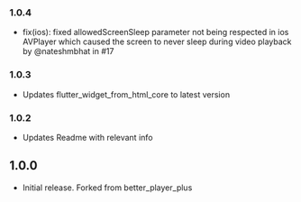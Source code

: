
### 1.0.4
* fix(ios): fixed allowedScreenSleep parameter not being respected in ios AVPlayer which caused the screen to never sleep during video playback by @nateshmbhat in #17

### 1.0.3
* Updates flutter_widget_from_html_core to latest version

### 1.0.2
* Updates Readme with relevant info 

## 1.0.0

* Initial release. Forked from better_player_plus
